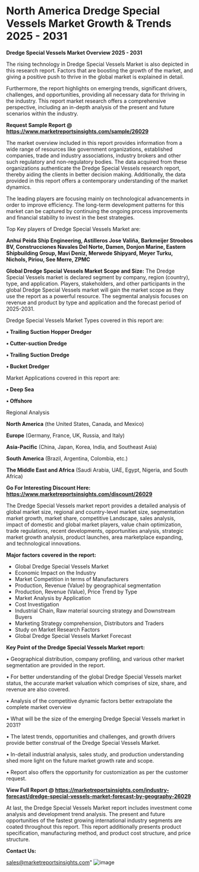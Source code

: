 # North America Dredge Special Vessels Market Growth & Trends 2025 - 2031

<Strong> Dredge Special Vessels Market Overview 2025 - 2031</strong>

The rising technology in Dredge Special Vessels Market is also depicted in this research report. Factors that are boosting the growth of the market, and giving a positive push to thrive in the global market is explained in detail.

Furthermore, the report highlights on emerging trends, significant drivers, challenges, and opportunities, providing all necessary data for thriving in the industry. This report market research offers a comprehensive perspective, including an in-depth analysis of the present and future scenarios within the industry.

<strong>Request Sample Report @ <a href=https://www.marketreportsinsights.com/sample/26029>https://www.marketreportsinsights.com/sample/26029</a></strong>

The market overview included in this report provides information from a wide range of resources like government organizations, established companies, trade and industry associations, industry brokers and other such regulatory and non-regulatory bodies. The data acquired from these organizations authenticate the Dredge Special Vessels research report, thereby aiding the clients in better decision making. Additionally, the data provided in this report offers a contemporary understanding of the market dynamics.

The leading players are focusing mainly on technological advancements in order to improve efficiency. The long-term development patterns for this market can be captured by continuing the ongoing process improvements and financial stability to invest in the best strategies.

Top Key players of Dredge Special Vessels Market are:

<strong>Anhui Peida Ship Engineering, Astilleros Jose Valiña, Barkmeijer Stroobos BV, Construcciones Navales Del Norte, Damen, Donjon Marine, Eastern Shipbuilding Group, Mavi Deniz, Merwede Shipyard, Meyer Turku, Nichols, Piriou, See Merre, ZPMC</strong>

<strong><b>Global Dredge Special Vessels Market Scope and Size:</b></strong>
The Dredge Special Vessels market is declared segment by company, region (country), type, and application. Players, stakeholders, and other participants in the global Dredge Special Vessels market will gain the market scope as they use the report as a powerful resource. The segmental analysis focuses on revenue and product by type and application and the forecast period of 2025-2031.

Dredge Special Vessels Market Types covered in this report are:

<strong>• Trailing Suction Hopper Dredger

• Cutter-suction Dredge

• Trailing Suction Dredge

• Bucket Dredger</strong>

Market Applications covered in this report are:

<strong>• Deep Sea

• Offshore</strong> 

Regional Analysis

<strong>North America</strong> (the United States, Canada, and Mexico)

<strong>Europe</strong> (Germany, France, UK, Russia, and Italy)

<strong>Asia-Pacific</strong> (China, Japan, Korea, India, and Southeast Asia)

<strong>South America</strong> (Brazil, Argentina, Colombia, etc.)

<strong>The Middle East and Africa</strong> (Saudi Arabia, UAE, Egypt, Nigeria, and South Africa)

<strong>Go For Interesting Discount Here: <a href=https://www.marketreportsinsights.com/discount/26029>https://www.marketreportsinsights.com/discount/26029</a></strong>

The Dredge Special Vessels market report provides a detailed analysis of global market size, regional and country-level market size, segmentation market growth, market share, competitive Landscape, sales analysis, impact of domestic and global market players, value chain optimization, trade regulations, recent developments, opportunities analysis, strategic market growth analysis, product launches, area marketplace expanding, and technological innovations.

<strong><b>Major factors covered in the report:</b></strong>
<ul>
  <li>Global Dredge Special Vessels Market </li>
  <li>Economic Impact on the Industry</li>
  <li>Market Competition in terms of Manufacturers</li>
  <li>Production, Revenue (Value) by geographical segmentation</li>
  <li>Production, Revenue (Value), Price Trend by Type</li>
  <li>Market Analysis by Application</li>
  <li>Cost Investigation</li>
  <li>Industrial Chain, Raw material sourcing strategy and Downstream Buyers</li>
  <li>Marketing Strategy comprehension, Distributors and Traders</li>
  <li>Study on Market Research Factors</li>
  <li>Global Dredge Special Vessels Market Forecast</li>
</ul>

<strong><b>Key Point of the Dredge Special Vessels Market report:</b></strong>

• Geographical distribution, company profiling, and various other market segmentation are provided in the report.

• For better understanding of the global Dredge Special Vessels market status, the accurate market valuation which comprises of size, share, and revenue are also covered.

• Analysis of the competitive dynamic factors better extrapolate the complete market overview

• What will be the size of the emerging Dredge Special Vessels market in 2031?

• The latest trends, opportunities and challenges, and growth drivers provide better construal of the Dredge Special Vessels Market.

• In-detail industrial analysis, sales study, and production understanding shed more light on the future market growth rate and scope.

• Report also offers the opportunity for customization as per the customer request.

<strong><b>View Full Report @ <a href=https://marketreportsinsights.com/industry-forecast/dredge-special-vessels-market-forecast-by-geography-26029>https://marketreportsinsights.com/industry-forecast/dredge-special-vessels-market-forecast-by-geography-26029</a></b></strong>


At last, the Dredge Special Vessels Market report includes investment come analysis and development trend analysis. The present and future opportunities of the fastest growing international industry segments are coated throughout this report. This report additionally presents product specification, manufacturing method, and product cost structure, and price structure.

<strong>Contact Us:</strong>

sales@marketreportsinsights.com"
![image](https://github.com/user-attachments/assets/cde66e7b-e8df-4074-95b0-c594661264ce)
